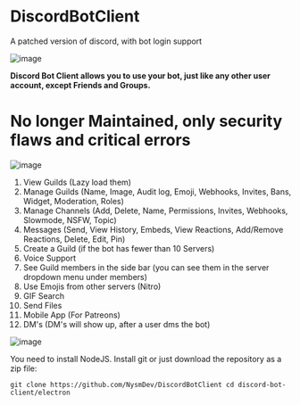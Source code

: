 # DiscordBotClient
A patched version of discord, with bot login support

![image](https://user-images.githubusercontent.com/73394656/118168714-250f0480-b3f6-11eb-9707-899f893c1c59.png)

**Discord Bot Client allows you to use your bot, just like any other user account, except Friends and Groups.**

# No longer Maintained, only security flaws and critical errors

![image](https://user-images.githubusercontent.com/73394656/118168798-3e17b580-b3f6-11eb-8574-0ce1dd036b5c.png)

1. View Guilds (Lazy load them)
2. Manage Guilds (Name, Image, Audit log, Emoji, Webhooks, Invites, Bans, Widget, Moderation, Roles)
3. Manage Channels (Add, Delete, Name, Permissions, Invites, Webhooks, Slowmode, NSFW, Topic)
4. Messages (Send, View History, Embeds, View Reactions, Add/Remove Reactions, Delete, Edit, Pin)
5. Create a Guild (if the bot has fewer than 10 Servers)
6. Voice Support
7. See Guild members in the side bar (you can see them in the server dropdown menu under members)
8. Use Emojis from other servers (Nitro)
9. GIF Search
10. Send Files
11. Mobile App (For Patreons)
12. DM's (DM's will show up, after a user dms the bot)

![image](https://user-images.githubusercontent.com/73394656/118168909-5ab3ed80-b3f6-11eb-8bcc-afb188eaf176.png)

You need to install NodeJS. Install git or just download the repository as a zip file:

``git clone https://github.com/NysmDev/DiscordBotClient
cd discord-bot-client/electron``
